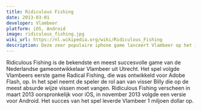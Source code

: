 ```yaml
---
title: Ridiculous Fishing
date: 2013-03-01
developer: Vlambeer
platform: iOS, Android
image: ridiculous_fishing.jpg
wiki_url: https://nl.wikipedia.org/wiki/Ridiculous_Fishing
description: Deze zeer populaire iphone game lanceert Vlambeer op het internationale toneel en leidt tot een Bafta nominatie. De game wint onder andere de iphone Game of the Year (Apple) en de Apple Design Award tijdens de Worldwide Developers Congress.
---
```


Ridiculous Fishing is de bekendste en meest succesvolle game van de Nederlandse gameontwikkelaar Vlambeer uit Utrecht. Het spel volgde Vlambeers eerste game Radical Fishing, die was ontwikkeld voor Adobe Flash, op. In het spel neemt de speler de rol aan van visser Billy die op de meest absurde wijze vissen moet vangen. Ridiculous Fishing verscheen in maart 2013 oorspronkelijk voor iOS, in november 2013 volgde een versie voor Android. Het succes van het spel leverde Vlambeer 1 miljoen dollar op.